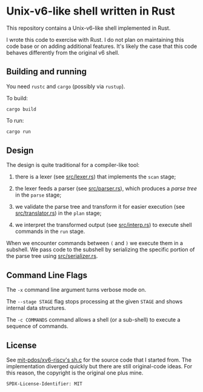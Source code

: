 # Unix-v6-like shell written in Rust

This repository contains a Unix-v6-like shell implemented in Rust.

I wrote this code to exercise with Rust. I do not plan on maintaining
this code base or on adding additional features. It's likely the
case that this code behaves differently from the original v6 shell.

## Building and running

You need `rustc` and `cargo` (possibly via `rustup`).

To build:

```
cargo build
```

To run:

```bash
cargo run
```

## Design

The design is quite traditional for a compiler-like tool:

1. there is a lexer (see [src/lexer.rs](src/lexer.rs)) that
implements the `scan` stage;

2. the lexer feeds a parser (see [src/parser.rs](src/parser.rs)),
which produces a _parse tree_ in the `parse` stage;

3. we validate the parse tree and transform it for easier execution
(see [src/translator.rs](src/translator.rs)) in the `plan` stage;

4. we interpret the transformed output (see [src/interp.rs](src/interp.rs))
to execute shell commands in the `run` stage.

When we encounter commands between `(` and `)` we execute them in
a subshell. We pass code to the subshell by serializing the specific
portion of the parse tree using [src/serializer.rs](src/serializer.rs).

## Command Line Flags

The `-x` command line argument turns verbose mode on.

The `--stage STAGE` flag stops processing at the given `STAGE`
and shows internal data structures.

The `-c COMMANDS` command allows a shell (or a sub-shell) to
execute a sequence of commands.

## License

See [mit-pdos/xv6-riscv's sh.c](
https://github.com/mit-pdos/xv6-riscv/blob/riscv/user/sh.c) for the
source code that I started from. The implementation diverged
quickly but there are still original-code ideas. For this reason,
the copyright is the original one plus mine.

```
SPDX-License-Identifier: MIT
```
